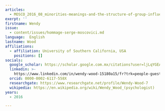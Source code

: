 ```yaml
---
articles:
  - MOSCO_2016_08_minorities-meanings-and-the-structure-of-group-influence
exerpt: ''
firstname: Wendy
issue:
  - content/issues/hommage-serge-moscovici.md
language:  English
lastname: Wood
affiliations:
  - affiliation: University of Southern California, USA
    positions: []
socials:
  google_scholar: https://scholar.google.com.mx/citations?user=ljLqYGEAAAAJ&hl=it
  linkedin: >-
    https://www.linkedin.com/in/wendy-wood-15180a15/fr?trk=people-guest_people_search-card
  orcid: 0000-0002-6117-558X
  researchgate: https://www.researchgate.net/profile/Wendy-Wood-7
  wikipedia: https://en.wikipedia.org/wiki/Wendy_Wood_(psychologist)
years:
  - 2016

---
```

